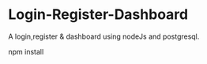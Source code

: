 # Login-Register-Dashboard
A login,register &amp; dashboard using nodeJs and postgresql.


npm install

